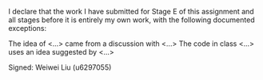 I declare that the work I have submitted for Stage E of this assignment and all stages before it is entirely my own work, with the
following documented exceptions:


The idea of <...> came from a discussion with <...>
The code in class <...> uses an idea suggested by <...>


Signed: Weiwei Liu (u6297055)